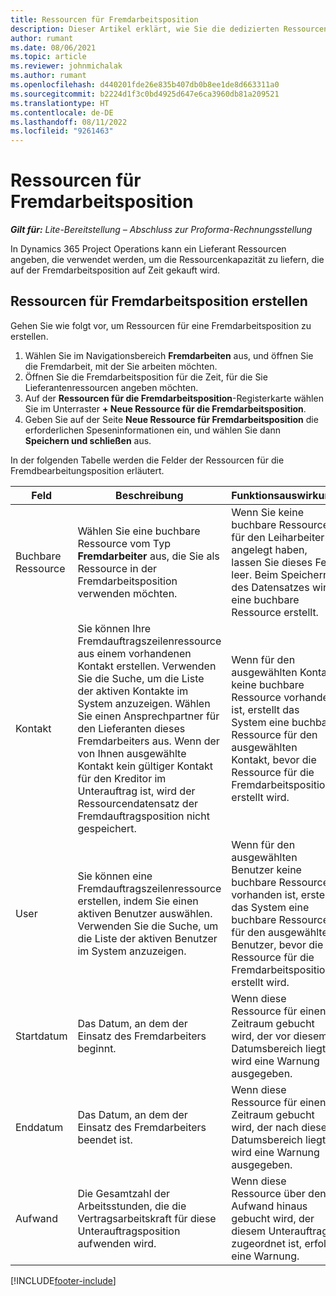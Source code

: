 ```yaml
---
title: Ressourcen für Fremdarbeitsposition
description: Dieser Artikel erklärt, wie Sie die dedizierten Ressourcen festlegen, die der Lieferant für eine bestimmte Zeile eines Unterauftrags auf Zeit bereitstellt.
author: rumant
ms.date: 08/06/2021
ms.topic: article
ms.reviewer: johnmichalak
ms.author: rumant
ms.openlocfilehash: d440201fde26e835b407db0b8ee1de8d663311a0
ms.sourcegitcommit: b2224d1f3c0bd4925d647e6ca3960db81a209521
ms.translationtype: HT
ms.contentlocale: de-DE
ms.lasthandoff: 08/11/2022
ms.locfileid: "9261463"
---
```

# <a name="subcontract-line-resources"></a>Ressourcen für Fremdarbeitsposition

_**Gilt für:** Lite-Bereitstellung – Abschluss zur Proforma-Rechnungsstellung_

In Dynamics 365 Project Operations kann ein Lieferant Ressourcen angeben, die verwendet werden, um die Ressourcenkapazität zu liefern, die auf der Fremdarbeitsposition auf Zeit gekauft wird.

## <a name="create-subcontract-line-resources"></a>Ressourcen für Fremdarbeitsposition erstellen

Gehen Sie wie folgt vor, um Ressourcen für eine Fremdarbeitsposition zu erstellen.

1. Wählen Sie im Navigationsbereich **Fremdarbeiten** aus, und öffnen Sie die Fremdarbeit, mit der Sie arbeiten möchten.
2. Öffnen Sie die Fremdarbeitsposition für die Zeit, für die Sie Lieferantenressourcen angeben möchten.
3. Auf der **Ressourcen für die Fremdarbeitsposition**-Registerkarte wählen Sie im Unterraster **+ Neue Ressource für die Fremdarbeitsposition**.
4. Geben Sie auf der Seite **Neue Ressource für Fremdarbeitsposition** die erforderlichen Speseninformationen ein, und wählen Sie dann **Speichern und schließen** aus.

In der folgenden Tabelle werden die Felder der Ressourcen für die Fremdbearbeitungsposition erläutert.

| Feld | Beschreibung | Funktionsauswirkung |
| ----- | ----------- | ----------------- |
| Buchbare Ressource | Wählen Sie eine buchbare Ressource vom Typ **Fremdarbeiter** aus, die Sie als Ressource in der Fremdarbeitsposition verwenden möchten.| Wenn Sie keine buchbare Ressource für den Leiharbeiter angelegt haben, lassen Sie dieses Feld leer. Beim Speichern des Datensatzes wird eine buchbare Ressource erstellt.  |
| Kontakt | Sie können Ihre Fremdauftragszeilenressource aus einem vorhandenen Kontakt erstellen. Verwenden Sie die Suche, um die Liste der aktiven Kontakte im System anzuzeigen. Wählen Sie einen Ansprechpartner für den Lieferanten dieses Fremdarbeiters aus. Wenn der von Ihnen ausgewählte Kontakt kein gültiger Kontakt für den Kreditor im Unterauftrag ist, wird der Ressourcendatensatz der Fremdauftragsposition nicht gespeichert.| Wenn für den ausgewählten Kontakt keine buchbare Ressource vorhanden ist, erstellt das System eine buchbare Ressource für den ausgewählten Kontakt, bevor die Ressource für die Fremdarbeitsposition erstellt wird. |
| User | Sie können eine Fremdauftragszeilenressource erstellen, indem Sie einen aktiven Benutzer auswählen. Verwenden Sie die Suche, um die Liste der aktiven Benutzer im System anzuzeigen.| Wenn für den ausgewählten Benutzer keine buchbare Ressource vorhanden ist, erstellt das System eine buchbare Ressource für den ausgewählten Benutzer, bevor die Ressource für die Fremdarbeitsposition erstellt wird. |
| Startdatum | Das Datum, an dem der Einsatz des Fremdarbeiters beginnt.| Wenn diese Ressource für einen Zeitraum gebucht wird, der vor diesem Datumsbereich liegt, wird eine Warnung ausgegeben. |
| Enddatum | Das Datum, an dem der Einsatz des Fremdarbeiters beendet ist.| Wenn diese Ressource für einen Zeitraum gebucht wird, der nach diesem Datumsbereich liegt, wird eine Warnung ausgegeben. |
| Aufwand | Die Gesamtzahl der Arbeitsstunden, die die Vertragsarbeitskraft für diese Unterauftragsposition aufwenden wird.| Wenn diese Ressource über den Aufwand hinaus gebucht wird, der diesem Unterauftrag zugeordnet ist, erfolgt eine Warnung. |


[!INCLUDE[footer-include](../../includes/footer-banner.md)]
